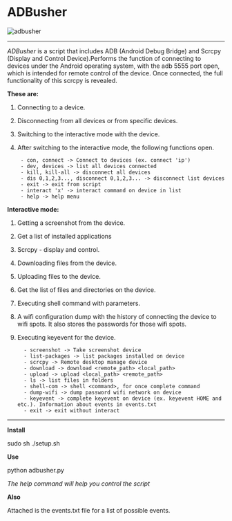 # ADBusher
![adbusher](https://user-images.githubusercontent.com/110720210/235856930-ffb87dd8-ec13-4908-920f-ee979550fbd3.png)
___
_ADBusher_ is a script that includes ADB (Android Debug Bridge) and Scrcpy (Display and Control Device).Performs the function of connecting to devices under the Android operating system, with the adb 5555 port open, which is intended for remote control of the device. Once connected, the full functionality of this scrcpy is revealed.

__These are:__
1. Connecting to a device.
2. Disconnecting from all devices or from specific devices.
3. Switching to the interactive mode with the device.
4. After switching to the interactive mode, the following functions open.

        - con, connect -> Connect to devices (ex. connect 'ip')
        - dev, devices -> list all devices connected
        - kill, kill-all -> disconnect all devices
        - dis 0,1,2,3..., disconnect 0,1,2,3... -> disconnect list devices
        - exit -> exit from script
        - interact 'x' -> interact command on device in list
        - help -> help menu

__Interactive mode:__
1. Getting a screenshot from the device.
2. Get a list of installed applications
3. Scrcpy - display and control.
4. Downloading files from the device.
5. Uploading files to the device.
6. Get the list of files and directories on the device.
7. Executing shell command with parameters.
8. A wifi configuration dump with the history of connecting the device to wifi spots. It also stores the passwords for those wifi spots.
9. Executing keyevent for the device.

         - screenshot -> Take screenshot device
         - list-packages -> list packages installed on device
         - scrcpy -> Remote desktop manage device
         - download -> download <remote_path> <local_path>
         - upload -> upload <local_path> <remote_path>
         - ls -> list files in folders 
         - shell-com -> shell <command>, for once complete command
         - dump-wifi -> dump password wifi network on device
         - keyevent -> complete keyevent on device (ex. keyevent HOME and etc.). Information about events in events.txt
         - exit -> exit without interact
                
___

__Install__

sudo sh ./setup.sh

__Use__

python adbusher.py

_The help command will help you control the script_

__Also__

Attached is the events.txt file for a list of possible events.
